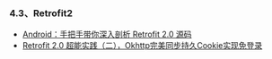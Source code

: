 ### 4.3、Retrofit2
- [Android：手把手带你深入剖析 Retrofit 2.0 源码](http://blog.csdn.net/carson_ho/article/details/73732115)
- [Retrofit 2.0 超能实践（二），Okhttp完美同步持久Cookie实现免登录](http://www.jianshu.com/p/1a5f14b63f47)

